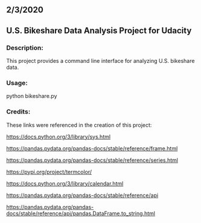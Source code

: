 ## 2/3/2020
## U.S. Bikeshare Data Analysis Project for Udacity
### Description:
This project provides a command line interface for analyzing U.S. bikeshare data.

### Usage:
python bikeshare.py

### Credits:
These links were referenced in the creation of this project:

https://docs.python.org/3/library/sys.html

https://pandas.pydata.org/pandas-docs/stable/reference/frame.html

https://pandas.pydata.org/pandas-docs/stable/reference/series.html

https://pypi.org/project/termcolor/

https://docs.python.org/3/library/calendar.html

https://pandas.pydata.org/pandas-docs/stable/reference/api

https://pandas.pydata.org/pandas-docs/stable/reference/api/pandas.DataFrame.to_string.html